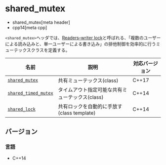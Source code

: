 # shared_mutex
* shared_mutex[meta header]
* cpp14[meta cpp]

`<shared_mutex>`ヘッダでは、[Readers–writer lock](https://en.wikipedia.org/wiki/Readers%E2%80%93writer_lock)と呼ばれる、「複数のユーザーによる読み込みと、単一ユーザーによる書き込み」の排他制御を効率的に行うミューテックスクラスを定義する。


| 名前                 | 説明                                   | 対応バージョン |
|----------------------|----------------------------------------|----------------|
| [`shared_mutex`](shared_mutex/shared_mutex.md)             | 共有ミューテックス(class) | C++17 |
| [`shared_timed_mutex`](shared_mutex/shared_timed_mutex.md) | タイムアウト指定可能な共有ミューテックス(class) | C++14 |
| [`shared_lock`](shared_mutex/shared_lock.md)               | 共有ロックを自動的に手放す(class template) | C++14 |


## バージョン
### 言語
- C++14
